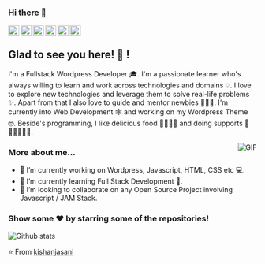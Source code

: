 ### Hi there 👋

<a href="https://twitter.com/jasani_kishan">
  <img align="left" alt="Kishan's Twitter" width="22px" src="https://cdn.jsdelivr.net/npm/simple-icons@v3/icons/twitter.svg" />
</a>
<a href="https://profiles.wordpress.org/kishanjasani/">
  <img align="left" alt="Kishan's WordPress Profile" width="22px" src="https://cdn.jsdelivr.net/npm/simple-icons@3.2.0/icons/wordpress.svg" />
</a>
<a href="https://www.linkedin.com/in/kishan-jasani/">
  <img align="left" alt="Kishan's Linkdein" width="22px" src="https://cdn.jsdelivr.net/npm/simple-icons@v3/icons/linkedin.svg" />
</a>
<a href="https://github.com/kishanjasani">
  <img align="left" alt="Kishan's Github" width="22px" src="https://cdn.jsdelivr.net/npm/simple-icons@v3/icons/github.svg" />
</a>
<a href="https://stackoverflow.com/users/5445807/kishan-jasani">
  <img align="left" alt="Kishan's Stack Overflow" width="22px" src="https://cdn.jsdelivr.net/npm/simple-icons@3.2.0/icons/stackoverflow.svg" />
</a>
<a href="mailto:kishanjasani007@yahoo.in">
  <img align="left" alt="Kishan's Mail" width="22px" src="https://cdn.jsdelivr.net/npm/simple-icons@3.2.0/icons/gmail.svg" />
</a>

<br />

## Glad to see you here! 🤩 !

I'm a Fullstack Wordpress Developer 🎓. I'm a passionate learner who's always willing to learn and work across technologies and domains 💡. I love to explore new technologies and leverage them to solve real-life problems ✨. Apart from that I also love to guide and mentor newbies 👨🏻‍💻. I'm currently into Web Development 🕸️ and working on my Wordpress Theme 🤓. Beside's programming, I like delicious food 🥗🥩🌮🍣 and doing supports 🏃⛹️‍♂️🏋🏼‍♂️.

<img align="right" alt="GIF" src="https://media.giphy.com/media/iIqmM5tTjmpOB9mpbn/giphy.gif" />

### More about me...

- 🔭 I’m currently working on Wordpress, Javascript, HTML, CSS etc 💻.
- 🌱 I’m currently learning Full Stack Development 🚀.
- 👯 I’m looking to collaborate on any Open Source Project involving Javascript / JAM Stack.

### Show some ❤️ by starring some of the repositories!

![Github stats](https://github-readme-stats.vercel.app/api?username=kishanjasani&show_icons=true&hide_border=true)

⭐️ From [kishanjasani](https://github.com/kishanjasani)
